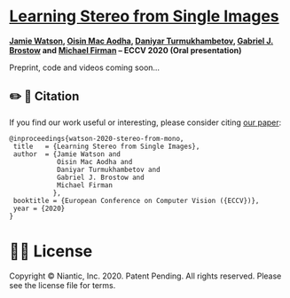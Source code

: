 # [Learning Stereo from Single Images](https://arxiv.org/abs/2008.01484)

**[Jamie Watson](https://scholar.google.com/citations?view_op=list_works&hl=en&user=5pC7fw8AAAAJ), [Oisin Mac Aodha](https://homepages.inf.ed.ac.uk/omacaod/), [Daniyar Turmukhambetov](http://dantkz.github.io/about), [Gabriel J. Brostow](http://www0.cs.ucl.ac.uk/staff/g.brostow/) and [Michael Firman](http://www.michaelfirman.co.uk) – ECCV 2020 (Oral presentation)**


Preprint, code and videos coming soon...

## ✏️ 📄 Citation

If you find our work useful or interesting, please consider citing [our paper](https://arxiv.org/abs/2008.01484):

```
@inproceedings{watson-2020-stereo-from-mono,
 title   = {Learning Stereo from Single Images},
 author  = {Jamie Watson and
            Oisin Mac Aodha and
            Daniyar Turmukhambetov and
            Gabriel J. Brostow and
            Michael Firman
           },
 booktitle = {European Conference on Computer Vision ({ECCV})},
 year = {2020}
}
```


# 👩‍⚖️ License
Copyright © Niantic, Inc. 2020. Patent Pending. All rights reserved. Please see the license file for terms.
